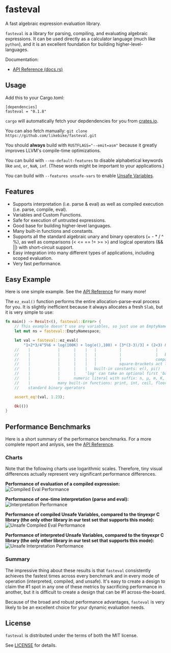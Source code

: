 # fasteval
A fast algebraic expression evaluation library.

`fasteval` is a library for parsing, compiling, and evaluating algebraic expressions.
It can be used directly as a calculator language (much like `python`), and it is
an excellent foundation for building higher-level-languages.

Documentation:

* [API Reference (docs.rs)](https://docs.rs/fasteval/)


## Usage

Add this to your Cargo.toml:

    [dependencies]
    fasteval = "0.1.8"


`cargo` will automatically fetch your depdendencies for you from [crates.io](https://crates.io/crates/fasteval/).

You can also fetch manually: `git clone https://github.com/likebike/fasteval.git`

You should **always** build with `RUSTFLAGS="--emit=asm"` because it greatly improves LLVM's compile-time optimizations.

You can build with `--no-default-features` to disable alphabetical keywords like `and`, `or`, `NaN`, `inf`.  (These words might be important to your applications.)

You can build with `--features unsafe-vars` to enable [Unsafe Variables](https://docs.rs/fasteval/#unsafe-variables).


## Features
* Supports interpretation (i.e. parse & eval) as well as compiled execution (i.e. parse, compile, eval).
* Variables and Custom Functions.
* Safe for execution of untrusted expressions.
* Good base for building higher-level languages.
* Many built-in functions and constants.
* Supports all the standard algebraic unary and binary operators (+ - * / ^ %),
  as well as comparisons (< <= == != >= >) and logical operators (&& ||) with
  short-circuit support.
* Easy integration into many different types of applications, including scoped evaluation.
* Very fast performance.


## Easy Example

Here is one simple example.  See the [API Reference](https://docs.rs/fasteval/#examples) for many more!

The `ez_eval()` function performs the entire allocation-parse-eval process
for you.  It is slightly inefficient because it always allocates a
fresh `Slab`, but it is very simple to use:

```rust
fn main() -> Result<(), fasteval::Error> {
    // This example doesn't use any variables, so just use an EmptyNamespace:
    let mut ns = fasteval::EmptyNamespace;

    let val = fasteval::ez_eval(
        "1+2*3/4^5%6 + log(100K) + log(e(),100) + [3*(3-3)/3] + (2<3) && 1.23",    &mut ns)?;
    //    |            |      |    |   |          |               |   |
    //    |            |      |    |   |          |               |   boolean logic with short-circuit support
    //    |            |      |    |   |          |               comparisons
    //    |            |      |    |   |          square-brackets act like parenthesis
    //    |            |      |    |   built-in constants: e(), pi()
    //    |            |      |    'log' can take an optional first 'base' argument, defaults to 10
    //    |            |      numeric literal with suffix: n, µ, m, K, M, G, T
    //    |            many built-in functions: print, int, ceil, floor, abs, sign, log, round, min, max, sin, asin, ...
    //    standard binary operators

    assert_eq!(val, 1.23);

    Ok(())
}
```


## Performance Benchmarks

Here is a short summary of the performance benchmarks.  For a more complete report and anlysis, see the [API Reference](https://docs.rs/fasteval/#performance-benchmarks).

### Charts
Note that the following charts use logarithmic scales.  Therefore, tiny
visual differences actually represent very significant performance
differences.

**Performance of evaluation of a compiled expression:**  
![Compiled Eval Performance](http://hk.likebike.com/code/fasteval/benches/fasteval-compiled-20191225.png)

**Performance of one-time interpretation (parse and eval):**  
![Interpretation Performance](http://hk.likebike.com/code/fasteval/benches/fasteval-interp-20191225.png)

**Performance of compiled Unsafe Variables, compared to the tinyexpr C library (the
only other library in our test set that supports this mode):**  
![Unsafe Compiled Eval Performance](http://hk.likebike.com/code/fasteval/benches/fasteval-compiled-unsafe-20191225.png)

**Performance of interpreted Unsafe Variables, compared to the tinyexpr C library (the
only other library in our test set that supports this mode):**  
![Unsafe Interpretation Performance](http://hk.likebike.com/code/fasteval/benches/fasteval-interp-unsafe-20191225.png)

### Summary

The impressive thing about these results is that `fasteval` consistently
achieves the fastest times across every benchmark and in every mode of
operation (interpreted, compiled, and unsafe).  It's easy to create a
design to claim the #1 spot in any one of these metrics by sacrificing
performance in another, but it is difficult to create a design that can be
#1 across-the-board.

Because of the broad and robust performance advantages, `fasteval` is very
likely to be an excellent choice for your dynamic evaluation needs.


## License
`fasteval` is distributed under the terms of both the MIT license.

See [LICENSE](https://github.com/likebike/fasteval/blob/master/LICENSE) for details.

